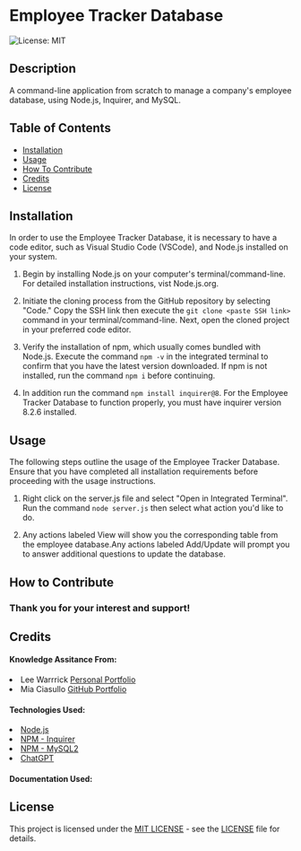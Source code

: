 # Employee Tracker Database
![License: MIT](https://img.shields.io/badge/License-MIT-yellow.svg)

## Description

A command-line application from scratch to manage a company's employee database, using Node.js, Inquirer, and MySQL.

## Table of Contents

- [Installation](#installation)
- [Usage](#usage)
- [How To Contribute](#how-to-contribute)
- [Credits](#credits)
- [License](#license)

## Installation

In order to use the Employee Tracker Database, it is necessary to have a code editor, such as Visual Studio Code (VSCode), and Node.js installed on your system.

1. Begin by installing Node.js on your computer's terminal/command-line. For detailed installation instructions, vist Node.js.org.

2. Initiate the cloning process from the GitHub repository by selecting "Code." Copy the SSH link then execute the `git clone <paste SSH link>` command in your terminal/command-line. Next, open the cloned project in your preferred code editor.

3. Verify the installation of npm, which usually comes bundled with Node.js. Execute the command `npm -v` in the integrated terminal to confirm that you have the latest version downloaded. If npm is not installed, run the command `npm i` before continuing.

4. In addition run the command `npm install inquirer@8`. For the Employee Tracker Database to function properly, you must have inquirer version 8.2.6 installed.

## Usage

The following steps outline the usage of the Employee Tracker Database. Ensure that you have completed all installation requirements before proceeding with the usage instructions.

1. Right click on the server.js file and select "Open in Integrated Terminal". Run the command `node server.js` then select what action you'd like to do.

2. Any actions labeled View will show you the corresponding table from the employee database.Any actions labeled Add/Update will prompt you to answer additional questions to update the database.

## How to Contribute

### Thank you for your interest and support!

## Credits

#### Knowledge Assitance From:
<li>Lee Warrrick <a href="https://leewarrick.com/">Personal Portfolio</a></li>
<li>Mia Ciasullo <a href="https://github.com/miacias">GitHub Portfolio</a></li>

#### Technologies Used:
<li><a href="https://nodejs.org/en/">Node.js</a></li>
<li><a href="https://www.npmjs.com/package/inquirer/v/8.2.4?activeTab=readme#prompt">NPM - Inquirer</a></li>
<li><a href="https://www.npmjs.com/package/mysql2">NPM - MySQL2</a></li>
<li><a href="https://chat.openai.com/">ChatGPT</a></li>

#### Documentation Used:

## License

This project is licensed under the <a href="https://opensource.org/licenses/MIT">MIT LICENSE</a> - see the [LICENSE](./LICENSE) file for details.